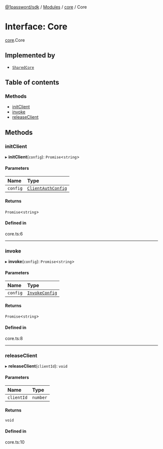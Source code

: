 [@1password/sdk](../README.md) / [Modules](../modules.md) / [core](../modules/core.md) / Core

# Interface: Core

[core](../modules/core.md).Core

## Implemented by

- [`SharedCore`](../classes/core.SharedCore.md)

## Table of contents

### Methods

- [initClient](core.Core.md#initclient)
- [invoke](core.Core.md#invoke)
- [releaseClient](core.Core.md#releaseclient)

## Methods

### initClient

▸ **initClient**(`config`): `Promise`\<`string`\>

#### Parameters

| Name | Type |
| :------ | :------ |
| `config` | [`ClientAuthConfig`](core.ClientAuthConfig.md) |

#### Returns

`Promise`\<`string`\>

#### Defined in

core.ts:6

___

### invoke

▸ **invoke**(`config`): `Promise`\<`string`\>

#### Parameters

| Name | Type |
| :------ | :------ |
| `config` | [`InvokeConfig`](core.InvokeConfig.md) |

#### Returns

`Promise`\<`string`\>

#### Defined in

core.ts:8

___

### releaseClient

▸ **releaseClient**(`clientId`): `void`

#### Parameters

| Name | Type |
| :------ | :------ |
| `clientId` | `number` |

#### Returns

`void`

#### Defined in

core.ts:10
